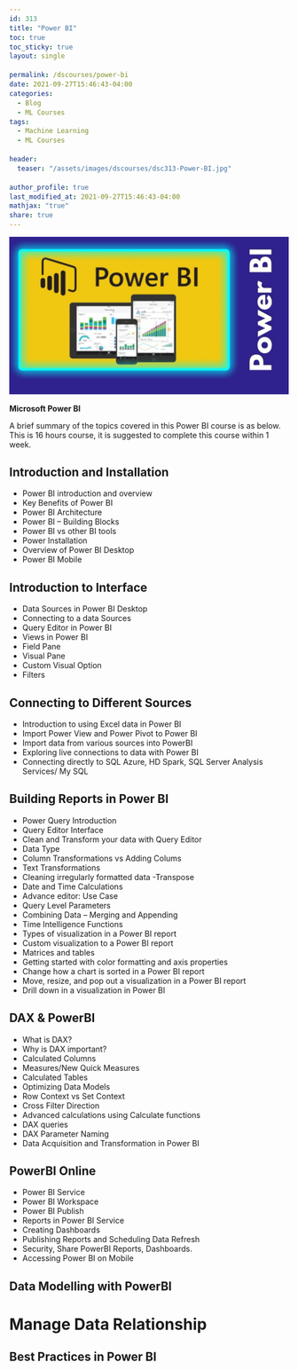 ```yaml
---
id: 313    
title: "Power BI"
toc: true
toc_sticky: true
layout: single

permalink: /dscourses/power-bi
date: 2021-09-27T15:46:43-04:00
categories:
  - Blog
  - ML Courses
tags: 
  - Machine Learning
  - ML Courses

header:
  teaser: "/assets/images/dscourses/dsc313-Power-BI.jpg"

author_profile: true
last_modified_at: 2021-09-27T15:46:43-04:00
mathjax: "true"
share: true
---
```


![Power BI](/assets/images/dscourses/dsc313-Power-BI.jpg)

**Microsoft Power BI**

A brief summary of the topics covered in this Power BI course is as below. This is 16 hours course, it is suggested to complete this course within 1 week.

## Introduction and Installation
*   Power BI introduction and overview
*   Key Benefits of Power BI
*   Power BI Architecture
*   Power BI – Building Blocks
*   Power BI vs other BI tools
*   Power Installation
*   Overview of Power BI Desktop
*   Power BI Mobile

## Introduction to Interface
*   Data Sources in Power BI Desktop
*   Connecting to a data Sources
*   Query Editor in Power BI
*   Views in Power BI
*   Field Pane
*   Visual Pane
*   Custom Visual Option
*   Filters 

## Connecting to Different Sources
*   Introduction to using Excel data in Power BI
*   Import Power View and Power Pivot to Power BI
*   Import data from various sources into PowerBI
*   Exploring live connections to data with Power BI
*   Connecting directly to SQL Azure, HD Spark, SQL Server Analysis Services/ My SQL

## Building Reports in Power BI
*   Power Query Introduction
*   Query Editor Interface
*   Clean and Transform your data with Query Editor
*   Data Type
*   Column Transformations vs Adding Colums
*   Text Transformations
*   Cleaning irregularly formatted data -Transpose
*   Date and Time Calculations
*   Advance editor: Use Case
*   Query Level Parameters
*   Combining Data – Merging and Appending
*   Time Intelligence Functions
*   Types of visualization in a Power BI report
*   Custom visualization to a Power BI report
*   Matrices and tables
*   Getting started with color formatting and axis properties
*   Change how a chart is sorted in a Power BI report
*   Move, resize, and pop out a visualization in a Power BI report
*   Drill down in a visualization in Power BI

## DAX & PowerBI
*   What is DAX?
*   Why is DAX important?
*   Calculated Columns
*   Measures/New Quick Measures
*   Calculated Tables
*   Optimizing Data Models
*   Row Context vs Set Context
*   Cross Filter Direction
*   Advanced calculations using Calculate functions
*   DAX queries
*   DAX Parameter Naming
*   Data Acquisition and Transformation in Power BI

## PowerBI Online

*   Power BI Service
*   Power BI Workspace
*   Power BI Publish
*   Reports in Power BI Service
*   Creating Dashboards
*   Publishing Reports and Scheduling Data Refresh
*   Security, Share PowerBI Reports, Dashboards.
*   Accessing Power BI on Mobile

## Data Modelling with PowerBI

# Manage Data Relationship

## Best Practices in Power BI
